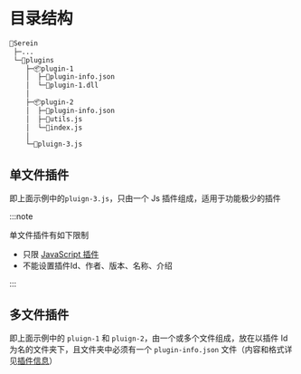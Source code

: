 # 目录结构

```txt title="示例"
📂Serein
 ├─...
 └─📂plugins
    ├─📦plugin-1
    │  ├─📄plugin-info.json
    │  └─📄plugin-1.dll
    │
    ├─📦plugin-2
    │  ├─📄plugin-info.json
    │  ├─📄utils.js
    │  └─📄index.js
    │
    └─📄pluign-3.js
```

## 单文件插件

即上面示例中的`pluign-3.js`，只由一个 Js 插件组成，适用于功能极少的插件

:::note

单文件插件有如下限制

- 只限 [JavaScript 插件](./js/)
- 不能设置插件Id、作者、版本、名称、介绍

:::

## 多文件插件

即上面示例中的 `pluign-1` 和 `pluign-2`，由一个或多个文件组成，放在以插件 Id 为名的文件夹下，且文件夹中必须有一个 `plugin-info.json` 文件（内容和格式详见[插件信息](./plugin_info)）
